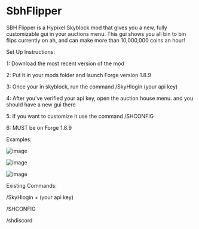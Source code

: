 # SbhFlipper

SBH Flipper is a Hypixel Skyblock mod that gives you a new, fully customizable gui in your auctions menu. This gui shows you all bin to bin flips currently on ah, and can make more than 10,000,000 coins an hour!

Set Up Instructions:

1: Download the most recent version of the mod

2: Put it in your mods folder and launch Forge version 1.8.9

3: Once your in skyblock, run the command /SkyHlogin (your api key)

4: After you've verified your api key, open the auction house menu. and you should have a new gui there

5: If you want to customize it use the command /SHCONFIG

6: MUST be on Forge 1.8.9

Examples:

![image](https://user-images.githubusercontent.com/108372718/177042246-efaf1b03-3117-4d31-854c-fcdda3794f7c.png)

![image](https://user-images.githubusercontent.com/108372718/177042138-23b8b47a-c192-4c20-882c-24f7d58beaf5.png)

![image](https://user-images.githubusercontent.com/108372718/177042153-60e2eb82-0ffd-4d25-a931-1c74717a0803.png)

Existing Commands:

/SkyHlogin + (your api key)

/SHCONFIG

/shdiscord

